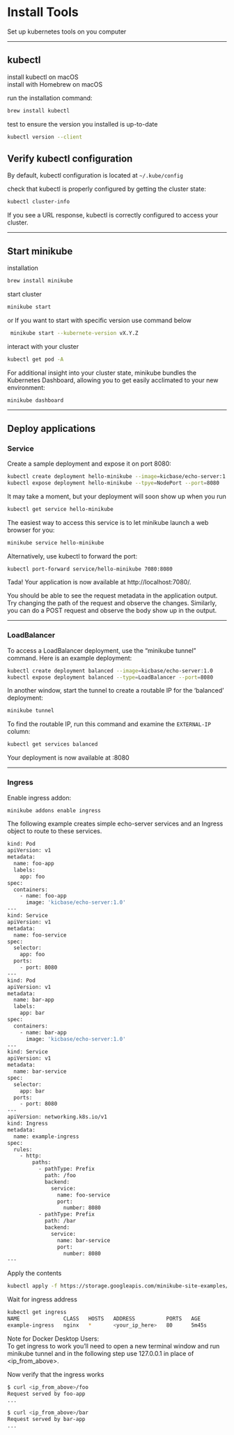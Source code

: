 # Install Tools
Set up kubernetes tools on you computer <br>

___
## kubectl
install kubectl on macOS <br>
install with Homebrew on macOS <br>

run the installation command: <br>
```bash
brew install kubectl
```
test to ensure the version you installed is up-to-date <br>
```bash
kubectl version --client
```

## Verify kubectl configuration
By default, kubectl configuration is located at `~/.kube/config` <br>

check that kubectl is properly configured by getting the cluster state: <br>
```bash
kubectl cluster-info
```
If you see a URL response, kubectl is correctly configured to access your cluster. <br>

___

## Start minikube
installation <br>
```bash
brew install minikube
```

start cluster <br>
```bash
minikube start
```
or If you want to start with specific version use command below <br>
```bash
 minikube start --kubernete-version vX.Y.Z 
```

interact with your cluster <br>
```bash
kubectl get pod -A
```

For additional insight into your cluster state, minikube bundles the Kubernetes Dashboard, allowing you to get easily acclimated to your new environment: <br>
```bash
minikube dashboard
```

___
## Deploy applications
### Service

Create a sample deployment and expose it on port 8080:
```bash
kubectl create deployment hello-minikube --image=kicbase/echo-server:1.0
kubectl expose deployment hello-minikube --tpye=NodePort --port=8080
```

It may take a moment, but your deployment will soon show up when you run <br>
```bash
kubectl get service hello-minikube
```
The easiest way to access this service is to let minikube launch a web browser for you:
```bash
minikube service hello-minikube
```
Alternatively, use kubectl to forward the port:
```bash
kubectl port-forward service/hello-minikube 7080:8080
```

Tada! Your application is now available at http://localhost:7080/. <br>

You should be able to see the request metadata in the application output. Try changing the path of the request and observe the changes. Similarly, you can do a POST request and observe the body show up in the output.

___

### LoadBalancer
To access a LoadBalancer deployment, use the “minikube tunnel” command. Here is an example deployment: <br>
```bash
kubectl create deployment balanced --image=kicbase/echo-server:1.0
kubectl expose deployment balanced --type=LoadBalancer --port=8080
```
In another window, start the tunnel to create a routable IP for the ‘balanced’ deployment: <br>
```bash
minikube tunnel
```
To find the routable IP, run this command and examine the `EXTERNAL-IP` column: <br>
```bash
kubectl get services balanced
```
Your deployment is now available at <EXTERNAL-IP>:8080

___

### Ingress

Enable ingress addon:
```bash
minikube addons enable ingress
```

The following example creates simple echo-server services and an Ingress object to route to these services. <br>
```bash
kind: Pod
apiVersion: v1
metadata:
  name: foo-app
  labels:
    app: foo
spec:
  containers:
    - name: foo-app
      image: 'kicbase/echo-server:1.0'
---
kind: Service
apiVersion: v1
metadata:
  name: foo-service
spec:
  selector:
    app: foo
  ports:
    - port: 8080
---
kind: Pod
apiVersion: v1
metadata:
  name: bar-app
  labels:
    app: bar
spec:
  containers:
    - name: bar-app
      image: 'kicbase/echo-server:1.0'
---
kind: Service
apiVersion: v1
metadata:
  name: bar-service
spec:
  selector:
    app: bar
  ports:
    - port: 8080
---
apiVersion: networking.k8s.io/v1
kind: Ingress
metadata:
  name: example-ingress
spec:
  rules:
    - http:
        paths:
          - pathType: Prefix
            path: /foo
            backend:
              service:
                name: foo-service
                port:
                  number: 8080
          - pathType: Prefix
            path: /bar
            backend:
              service:
                name: bar-service
                port:
                  number: 8080
---
```

Apply the contents <br>
```bash
kubectl apply -f https://storage.googleapis.com/minikube-site-examples/ingress-example.yaml
```

Wait for ingress address
```bash
kubectl get ingress
NAME              CLASS   HOSTS   ADDRESS          PORTS   AGE
example-ingress   nginx   *       <your_ip_here>   80      5m45s
```

Note for Docker Desktop Users: <br>
To get ingress to work you’ll need to open a new terminal window and run minikube tunnel and in the following step use 127.0.0.1 in place of <ip_from_above>. <br>

Now verify that the ingress works
```bash
$ curl <ip_from_above>/foo
Request served by foo-app
...

$ curl <ip_from_above>/bar
Request served by bar-app
...
```

